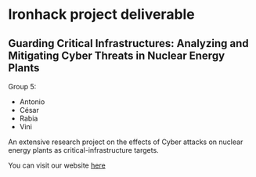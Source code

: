 # Ironhack project deliverable

## Guarding Critical Infrastructures: Analyzing and Mitigating Cyber Threats in Nuclear Energy Plants


Group 5:
- Antonio
- César
- Rabia
- Vini

An extensive research project on the effects of Cyber attacks on nuclear energy plants as critical-infrastructure targets.

You can visit our website [here](https://ironhackdeliverable-group5.streamlit.app/)